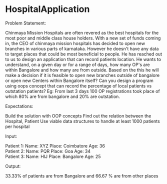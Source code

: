 # HospitalApplication

Problem Statement:

Chinmaya Mission Hospitals are often revered as the best hospitals for the most poor and middle class house holders. With a new set of funds coming in, the CEO of chinmaya mission hospitals has decided to open new branches in various parts of karnataka. However he doesn't have any data to target places that could be most beneficial to people. He has reached out to us to design an application that can record patients location. He wants to understand, on a given day or for a range of days, how many OP's are within Bangalore and how many are from outside. Based on the this he will make a decision if it is feasible to open new branches outside of bangalore or open new Centers within Bangalore itself?
Can you design a program using oops concept that can record the percentage of local patients vs outstation patients?
Eg: From last 3 days 100 OP registrations took place of which 80% are from bangalore and 20% are outstation.

Expectations:

Build the solution with OOP concepts
Find out the relation between the Hospital, Patient
Use viable data structures to handle at least 1000 patients per hospital

Input:

Patient 1: Name: XYZ Place: Coimbatore Age: 36
<br />Patient 2: Name: PQR Place: Goa Age: 34
<br />Patient 3: Name: HIJ Place: Bangalore Age: 25

Output:

33.33% of patients are from Bangalore and  66.67 % are from other places
